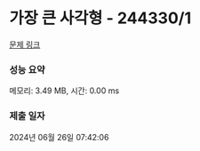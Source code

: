 # 가장 큰 사각형 - 244330/1 

[문제 링크](https://level.goorm.io/exam/244330/%EA%B0%80%EC%9E%A5-%ED%81%B0-%EC%82%AC%EA%B0%81%ED%98%95/quiz/1) 

### 성능 요약

메모리: 3.49 MB, 시간: 0.00 ms

### 제출 일자

2024년 06월 26일 07:42:06

